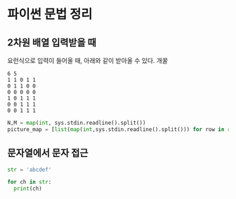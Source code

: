 # 파이썬 문법 정리

## 2차원 배열 입력받을 때

요런식으로 입력이 들어올 때, 아래와 같이 받아올 수 있다. 개꿀
```
6 5
1 1 0 1 1
0 1 1 0 0
0 0 0 0 0
1 0 1 1 1
0 0 1 1 1
0 0 1 1 1 
```

```python
N,M = map(int, sys.stdin.readline().split())
picture_map = [list(map(int,sys.stdin.readline().split())) for row in range(0,N)]
```

## 문자열에서 문자 접근

```python
str = 'abcdef'

for ch in str:
  print(ch)


```
